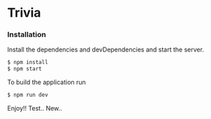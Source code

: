 # Trivia

### Installation
Install the dependencies and devDependencies and start the server.

```sh
$ npm install
$ npm start
```

To build the application run
```sh
$ npm run dev
```
Enjoy!!
Test..
New..